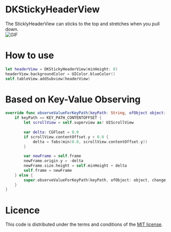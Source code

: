 # DKStickyHeaderView
The SticklyHeaderView can sticks to the top and stretches when you pull down.  
![GIF](https://raw.githubusercontent.com/zhangao0086/DKStickyHeaderView/master/Preview1.gif)

# How to use

```swift
let headerView = DKStickyHeaderView(minHeight: 0)
headerView.backgroundColor = UIColor.blueColor()
self.tableView.addSubview(headerView)
```

# Based on Key-Value Observing

```swift
override func observeValueForKeyPath(keyPath: String, ofObject object: AnyObject, change: [NSObject : AnyObject], context: UnsafeMutablePointer<Void>) {
    if keyPath == KEY_PATH_CONTENTOFFSET {
        let scrollView = self.superview as! UIScrollView
        
        var delta: CGFloat = 0.0
        if scrollView.contentOffset.y < 0.0 {
            delta = fabs(min(0.0, scrollView.contentOffset.y))
        }
        
        var newFrame = self.frame
        newFrame.origin.y = -delta
        newFrame.size.height = self.minHeight + delta
        self.frame = newFrame
    } else {
        super.observeValueForKeyPath(keyPath, ofObject: object, change: change, context: context)
    }
}
```

# Licence
This code is distributed under the terms and conditions of the <a href="https://github.com/zhangao0086/DKStickyHeaderView/master/LICENSE">MIT license</a>.